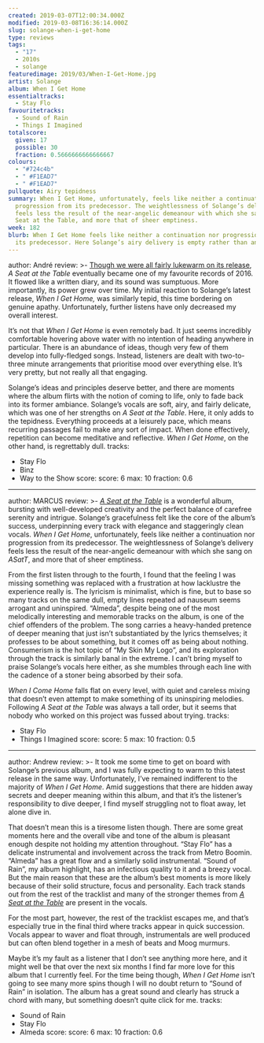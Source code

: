 ```yaml
---
created: 2019-03-07T12:00:34.000Z
modified: 2019-03-08T16:36:14.000Z
slug: solange-when-i-get-home
type: reviews
tags:
  - "17"
  - 2010s
  - solange
featuredimage: 2019/03/When-I-Get-Home.jpg
artist: Solange
album: When I Get Home
essentialtracks:
  - Stay Flo
favouritetracks:
  - Sound of Rain
  - Things I Imagined
totalscore:
  given: 17
  possible: 30
  fraction: 0.5666666666666667
colours:
  - "#724c4b"
  - " #F1EAD7"
  - " #F1EAD7"
pullquote: Airy tepidness
summary: When I Get Home, unfortunately, feels like neither a continuation nor
  progression from its predecessor. The weightlessness of Solange’s delivery
  feels less the result of the near-angelic demeanour with which she sang on A
  Seat at the Table, and more that of sheer emptiness.
week: 182
blurb: When I Get Home feels like neither a continuation nor progression from
  its predecessor. Here Solange’s airy delivery is empty rather than angelic.
---
```

author: André
review: >-
  [Though we were all fairly lukewarm on its
  release](<https://audioxide.com/reviews/solange-a-seat-at-the-table/>), *A
  Seat at the Table* eventually became one of my favourite records of 2016. It
  flowed like a written diary, and its sound was sumptuous. More importantly,
  its power grew over time. My initial reaction to Solange’s latest release,
  *When I Get Home,* was similarly tepid, this time bordering on genuine apathy.
  Unfortunately, further listens have only decreased my overall interest.

  It’s not that *When I Get Home* is even remotely bad. It just seems incredibly comfortable hovering above water with no intention of heading anywhere in particular. There is an abundance of ideas, though very few of them develop into fully-fledged songs. Instead, listeners are dealt with two-to-three minute arrangements that prioritise mood over everything else. It’s very pretty, but not really all that engaging.

  Solange’s ideas and principles deserve better, and there are moments where the album flirts with the notion of coming to life, only to fade back into its former ambiance. Solange’s vocals are soft, airy, and fairly delicate, which was one of her strengths on *A Seat at the Table*. Here, it only adds to the tepidness. Everything proceeds at a leisurely pace, which means recurring passages fail to make any sort of impact. When done effectively, repetition can become meditative and reflective. *When I Get Home*, on the other hand, is regrettably dull.
tracks:
  - Stay Flo
  - ­­Binz
  - ­­Way to the Show
score:
  score: 6
  max: 10
  fraction: 0.6
---
author: MARCUS
review: >-
  [*A Seat at the
  Table*](<https://audioxide.com/reviews/solange-a-seat-at-the-table/>) is a
  wonderful album, bursting with well-developed creativity and the perfect
  balance of carefree serenity and intrigue. Solange’s gracefulness felt like
  the core of the album’s success, underpinning every track with elegance and
  staggeringly clean vocals. *When I Get Home*, unfortunately, feels like
  neither a continuation nor progression from its predecessor. The
  weightlessness of Solange’s delivery feels less the result of the near-angelic
  demeanour with which she sang on *ASatT*, and more that of sheer emptiness.

  From the first listen through to the fourth, I found that the feeling I was missing something was replaced with a frustration at how lacklustre the experience really is. The lyricism is minimalist, which is fine, but to base so many tracks on the same dull, empty lines repeated ad nauseum seems arrogant and uninspired. “Almeda”, despite being one of the most melodically interesting and memorable tracks on the album, is one of the chief offenders of the problem. The song carries a heavy-handed pretence of deeper meaning that just isn’t substantiated by the lyrics themselves; it professes to be about something, but it comes off as being about nothing. Consumerism is the hot topic of “My Skin My Logo”, and its exploration through the track is similarly banal in the extreme. I can’t bring myself to praise Solange’s vocals here either, as she mumbles through each line with the cadence of a stoner being absorbed by their sofa.

  *When I Come Home* falls flat on every level, with quiet and careless mixing that doesn’t even attempt to make something of its uninspiring melodies. Following *A Seat at the Table* was always a tall order, but it seems that nobody who worked on this project was fussed about trying.
tracks:
  - Stay Flo
  - ­­Things I Imagined
score:
  score: 5
  max: 10
  fraction: 0.5
---
author: Andrew
review: >-
  It took me some time to get on board with Solange’s previous album, and I was
  fully expecting to warm to this latest release in the same way. Unfortunately,
  I’ve remained indifferent to the majority of *When I Get Home*. Amid
  suggestions that there are hidden away secrets and deeper meaning within this
  album, and that it’s the listener’s responsibility to dive deeper, I find
  myself struggling not to float away, let alone dive in.

  That doesn’t mean this is a tiresome listen though. There are some great moments here and the overall vibe and tone of the album is pleasant enough despite not holding my attention throughout. “Stay Flo” has a delicate instrumental and involvement across the track from Metro Boomin. “Almeda” has a great flow and a similarly solid instrumental. “Sound of Rain”, my album highlight, has an infectious quality to it and a breezy vocal. But the main reason that these are the album’s best moments is more likely because of their solid structure, focus and personality. Each track stands out from the rest of the tracklist and many of the stronger themes from [*A Seat at the Table*](<https://audioxide.com/reviews/solange-a-seat-at-the-table/>) are present in the vocals.

  For the most part, however, the rest of the tracklist escapes me, and that’s especially true in the final third where tracks appear in quick succession. Vocals appear to waver and float through, instrumentals are well produced but can often blend together in a mesh of beats and Moog murmurs.

  Maybe it’s my fault as a listener that I don’t see anything more here, and it might well be that over the next six months I find far more love for this album that I currently feel. For the time being though, *When I Get Home* isn’t going to see many more spins though I will no doubt return to “Sound of Rain” in isolation. The album has a great sound and clearly has struck a chord with many, but something doesn’t quite click for me.
tracks:
  - Sound of Rain
  - ­­Stay Flo
  - ­­Almeda
score:
  score: 6
  max: 10
  fraction: 0.6
